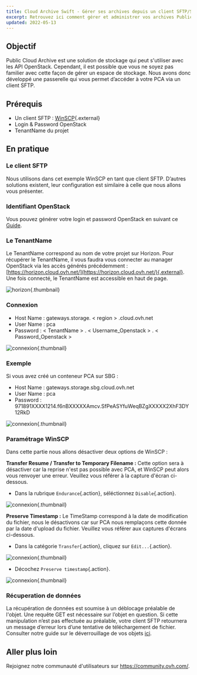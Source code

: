 ```yaml
---
title: Cloud Archive Swift - Gérer ses archives depuis un client SFTP/SCP
excerpt: Retrouvez ici comment gérer et administrer vos archives Public Cloud.
updated: 2022-05-13
---
```


## Objectif

Public Cloud Archive est une solution de stockage qui peut s'utiliser avec les API OpenStack. Cependant, il est possible que vous ne soyez pas familier avec cette façon de gérer un espace de stockage. Nous avons donc développé une passerelle qui vous permet d’accéder à votre PCA via un client SFTP.

## Prérequis

- Un client SFTP : [WinSCP](https://winscp.net/eng/download.php){.external}
- Login & Password OpenStack
- TenantName du projet

## En pratique

### Le client SFTP

Nous utilisons dans cet exemple WinSCP en tant que client SFTP. D’autres solutions existent, leur configuration est similaire à celle que nous allons vous présenter.

### Identifiant OpenStack

Vous pouvez générer votre login et password OpenStack en suivant ce [Guide](/pages/public_cloud/compute/create_and_delete_a_user).

### Le TenantName

Le TenantName correspond au nom de votre projet sur Horizon. Pour récupérer le TenantName, il vous faudra vous connecter au manager OpenStack via les accès générés précédemment : [https://horizon.cloud.ovh.net/](https://horizon.cloud.ovh.net/){.external}. Une fois connecté, le TenantName est accessible en haut de page.

![horizon](images/image1.png){.thumbnail}

### Connexion

- Host Name : gateways.storage. < region > .cloud.ovh.net
- User Name : pca
- Password : < TenantName > . < Username_Openstack > . < Password_Openstack >

![connexion](images/image2.png){.thumbnail}

### Exemple

Si vous avez créé un conteneur PCA sur SBG :

- Host Name : gateways.storage.sbg.cloud.ovh.net
- User Name : pca
- Password : 971891XXXX1214.f6nBXXXXXAmcv.SfPeASYfuWeqBZgXXXXX2XhF3DY12RkD

![connexion](images/image3.png){.thumbnail}

### Paramétrage WinSCP
Dans cette partie nous allons désactiver deux options de WinSCP :

**Transfer Resume / Transfer to Temporary Filename :** Cette option sera à désactiver car la reprise n'est pas possible avec PCA, et WinSCP peut alors vous renvoyer une erreur. Veuillez vous référer à la capture d'écran ci-dessous.

- Dans la rubrique `Endurance`{.action}, séléctionnez `Disable`{.action}.

![connexion](images/conf1.png){.thumbnail}

**Preserve Timestamp :** Le TimeStamp correspond à la date de modification du fichier, nous le désactivons car sur PCA nous remplaçons cette donnée par la date d'upload du fichier. Veuillez vous référer aux captures d'écrans ci-dessous.

- Dans la catégorie `Transfer`{.action}, cliquez sur `Edit...`{.action}.

![connexion](images/conf2.png){.thumbnail}

- Décochez `Preserve timestamp`{.action}.

![connexion](images/conf3.png){.thumbnail}

### Récuperation de données
La récupération de données est soumise à un déblocage préalable de l'objet. Une requête GET est nécessaire sur l’objet en question. Si cette manipulation n’est pas effectuée au préalable, votre client SFTP retournera un message d’erreur lors d’une tentative de téléchargement de fichier. Consulter notre guide sur le déverrouillage de vos objets [ici](/pages/storage_and_backup/object_storage/pca_unlock).

## Aller plus loin

Rejoignez notre communauté d'utilisateurs sur <https://community.ovh.com/>.
